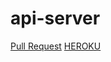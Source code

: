 # api-server

[Pull Request](https://github.com/YaseinBurqan/api-server/pulls)
[HEROKU](https://api-server-yasein.herokuapp.com/)
